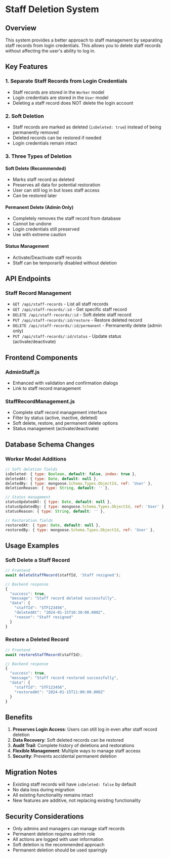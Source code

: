 # Staff Deletion System

## Overview
This system provides a better approach to staff management by separating staff records from login credentials. This allows you to delete staff records without affecting the user's ability to log in.

## Key Features

### 1. **Separate Staff Records from Login Credentials**
- Staff records are stored in the `Worker` model
- Login credentials are stored in the `User` model
- Deleting a staff record does NOT delete the login account

### 2. **Soft Deletion**
- Staff records are marked as deleted (`isDeleted: true`) instead of being permanently removed
- Deleted records can be restored if needed
- Login credentials remain intact

### 3. **Three Types of Deletion**

#### **Soft Delete (Recommended)**
- Marks staff record as deleted
- Preserves all data for potential restoration
- User can still log in but loses staff access
- Can be restored later

#### **Permanent Delete (Admin Only)**
- Completely removes the staff record from database
- Cannot be undone
- Login credentials still preserved
- Use with extreme caution

#### **Status Management**
- Activate/Deactivate staff records
- Staff can be temporarily disabled without deletion

## API Endpoints

### Staff Record Management
- `GET /api/staff-records` - List all staff records
- `GET /api/staff-records/:id` - Get specific staff record
- `DELETE /api/staff-records/:id` - Soft delete staff record
- `PUT /api/staff-records/:id/restore` - Restore deleted record
- `DELETE /api/staff-records/:id/permanent` - Permanently delete (admin only)
- `PUT /api/staff-records/:id/status` - Update status (activate/deactivate)

## Frontend Components

### AdminStaff.js
- Enhanced with validation and confirmation dialogs
- Link to staff record management

### StaffRecordManagement.js
- Complete staff record management interface
- Filter by status (active, inactive, deleted)
- Soft delete, restore, and permanent delete options
- Status management (activate/deactivate)

## Database Schema Changes

### Worker Model Additions
```javascript
// Soft deletion fields
isDeleted: { type: Boolean, default: false, index: true },
deletedAt: { type: Date, default: null },
deletedBy: { type: mongoose.Schema.Types.ObjectId, ref: 'User' },
deletionReason: { type: String, default: '' },

// Status management
statusUpdatedAt: { type: Date, default: null },
statusUpdatedBy: { type: mongoose.Schema.Types.ObjectId, ref: 'User' },
statusReason: { type: String, default: '' },

// Restoration fields
restoredAt: { type: Date, default: null },
restoredBy: { type: mongoose.Schema.Types.ObjectId, ref: 'User' },
```

## Usage Examples

### Soft Delete a Staff Record
```javascript
// Frontend
await deleteStaffRecord(staffId, 'Staff resigned');

// Backend response
{
  "success": true,
  "message": "Staff record deleted successfully",
  "data": {
    "staffId": "STF123456",
    "deletedAt": "2024-01-15T10:30:00.000Z",
    "reason": "Staff resigned"
  }
}
```

### Restore a Deleted Record
```javascript
// Frontend
await restoreStaffRecord(staffId);

// Backend response
{
  "success": true,
  "message": "Staff record restored successfully",
  "data": {
    "staffId": "STF123456",
    "restoredAt": "2024-01-15T11:00:00.000Z"
  }
}
```

## Benefits

1. **Preserves Login Access**: Users can still log in even after staff record deletion
2. **Data Recovery**: Soft deleted records can be restored
3. **Audit Trail**: Complete history of deletions and restorations
4. **Flexible Management**: Multiple ways to manage staff access
5. **Security**: Prevents accidental permanent deletion

## Migration Notes

- Existing staff records will have `isDeleted: false` by default
- No data loss during migration
- All existing functionality remains intact
- New features are additive, not replacing existing functionality

## Security Considerations

- Only admins and managers can manage staff records
- Permanent deletion requires admin role
- All actions are logged with user information
- Soft deletion is the recommended approach
- Permanent deletion should be used sparingly
























